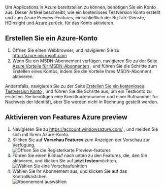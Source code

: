 Um Applications in Azure bereitstellen zu können, benötigen Sie ein Konto aus. Dieser Artikel beschreibt, wie ein kostenloses Testversion Konto erstellt und zum Azure Preview-Features, einschließlich der BizTalk-Dienste, HDInsight und Azure zurück, für das Konto aktivieren.

## <a name="create-an-azure-account"></a>Erstellen Sie ein Azure-Konto

1.  Öffnen Sie einen Webbrowser, und navigieren Sie zu <http://azure.microsoft.com>
2.  Wenn Sie ein MSDN-Abonnement verfügen, navigieren Sie zu der Seite [Azure Vorteile für MSDN-Abonnenten](https://azure.microsoft.com/pricing/member-offers/msdn-benefits-details/) , und führen Sie die Schritte zum Erstellen eines Kontos, indem Sie die Vorteile Ihres MSDN-Abonnent aktivieren.

   Andernfalls, navigieren Sie zu der Seite [Erstellen Sie ein kostenloses Testversion Konto](https://azure.microsoft.com/pricing/free-trial/) , und führen Sie die Schritte aus, um ein Testkonto zu erstellen. Sie benötigen eine Kreditkartennummer und einer Rufnummer für Nachweis der Identität, aber Sie werden nicht in Rechnung gestellt werden.

## <a name="enable-azure-preview-features"></a>Aktivieren von Features Azure preview

1.  Navigieren Sie zu <https://account.windowsazure.com/> , und melden Sie sich mit Ihrem Azure-Konto.
2.  Klicken Sie auf **Vorschau Features** zum Anzeigen der Vorschau zur Verfügung.<br />
    ![Öffnen Sie die Registerkarte Preview-features][1]
3.  Führen Sie einen Bildlauf nach unten zu den Features, die, den Sie aktivieren, und klicken Sie auf **jetzt testen**möchten.<br />
    ![Wählen Sie eine Vorschaufunktion][2]
4.  Wählen Sie Ihr Abonnement aus, und klicken Sie auf das Kontrollkästchen.<br />
    ![Abonnement auswählen][3]

[1]: ./media/create-an-azure-account/antares-iaas-preview-01.png
[2]: ./media/create-an-azure-account/antares-iaas-preview-05.png
[3]: ./media/create-an-azure-account/antares-iaas-preview-06.png
